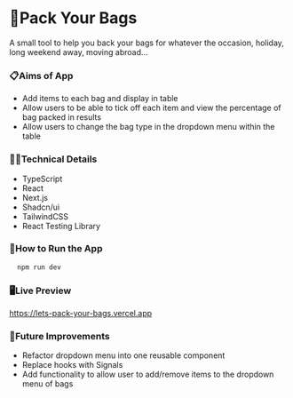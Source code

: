 # 🚀Pack Your Bags

A small tool to help you back your bags for whatever the occasion, holiday, long weekend away, moving abroad...

### 📋Aims of App

- Add items to each bag and display in table
- Allow users to be able to tick off each item and view the percentage of bag packed in results
- Allow users to change the bag type in the dropdown menu within the table

### 👩‍💻Technical Details

- TypeScript
- React
- Next.js
- Shadcn/ui
- TailwindCSS
- React Testing Library

### 🔧How to Run the App

```bash
  npm run dev
```

### 🖥️Live Preview

https://lets-pack-your-bags.vercel.app

### 💭Future Improvements

- Refactor dropdown menu into one reusable component
- Replace hooks with Signals
- Add functionality to allow user to add/remove items to the dropdown menu of bags

